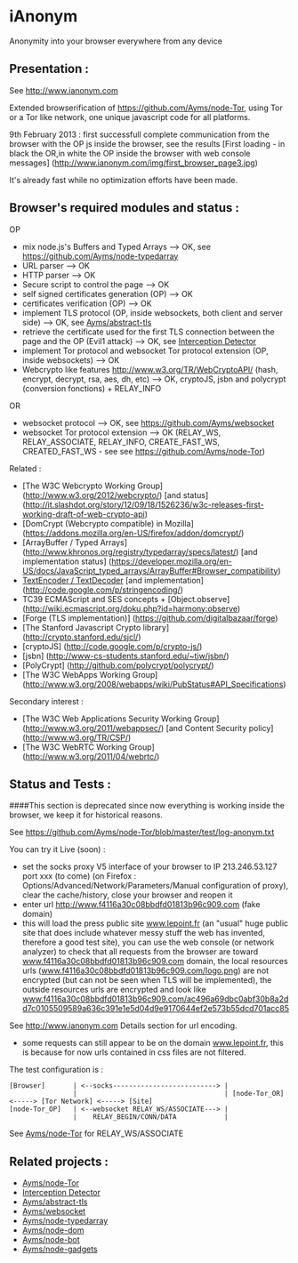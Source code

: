 iAnonym
===

Anonymity into your browser everywhere from any device

## Presentation :

See http://www.ianonym.com

Extended browserification of https://github.com/Ayms/node-Tor, using Tor or a Tor like network, one unique javascript code for all platforms.

9th February 2013 : first successfull complete communication from the browser with the OP js inside the browser, see the results [First loading - in black the OR,in white the OP inside the browser with web console messages] (http://www.ianonym.com/img/first_browser_page3.jpg) 

It's already fast while no optimization efforts have been made.

## Browser's required modules and status :

OP
* mix node.js's Buffers and Typed Arrays --> OK, see https://github.com/Ayms/node-typedarray
* URL parser --> OK
* HTTP parser --> OK
* Secure script to control the page --> OK
* self signed certificates generation (OP) --> OK
* certificates verification (OP) --> OK
* implement TLS protocol (OP, inside websockets, both client and server side) --> OK, see [Ayms/abstract-tls](https://github.com/Ayms/abstract-tls)
* retrieve the certificate used for the first TLS connection between the page and the OP (Evil1 attack) --> OK, see [Interception Detector](http://www.ianonym.com/intercept.html)
* implement Tor protocol and websocket Tor protocol extension (OP, inside websockets) --> OK
* Webcrypto like features http://www.w3.org/TR/WebCryptoAPI/ (hash, encrypt, decrypt, rsa, aes, dh, etc) --> OK, cryptoJS, jsbn and polycrypt (conversion fonctions) + RELAY_INFO

OR
* websocket protocol --> OK, see https://github.com/Ayms/websocket
* websocket Tor protocol extension --> OK (RELAY_WS, RELAY_ASSOCIATE, RELAY_INFO, CREATE_FAST_WS, CREATED_FAST_WS - see see https://github.com/Ayms/node-Tor)

Related :

* [The W3C Webcrypto Working Group] (http://www.w3.org/2012/webcrypto/) [and status] (http://it.slashdot.org/story/12/09/18/1526236/w3c-releases-first-working-draft-of-web-crypto-api)
* [DomCrypt (Webcrypto compatible) in Mozilla] (https://addons.mozilla.org/en-US/firefox/addon/domcrypt/)
* [ArrayBuffer / Typed Arrays] (http://www.khronos.org/registry/typedarray/specs/latest/) [and implementation status] (https://developer.mozilla.org/en-US/docs/JavaScript_typed_arrays/ArrayBuffer#Browser_compatibility)
* [TextEncoder / TextDecoder](http://encoding.spec.whatwg.org/#api ) [and implementation] (http://code.google.com/p/stringencoding/)
* TC39 ECMAScript and SES concepts + [Object.observe] (http://wiki.ecmascript.org/doku.php?id=harmony:observe)
* [Forge (TLS implementation)] (https://github.com/digitalbazaar/forge)
* [The Stanford Javascript Crypto library] (http://crypto.stanford.edu/sjcl/)
* [cryptoJS] (http://code.google.com/p/crypto-js/)
* [jsbn] (http://www-cs-students.stanford.edu/~tjw/jsbn/)
* [PolyCrypt] (http://github.com/polycrypt/polycrypt/)
* [The W3C WebApps Working Group] (http://www.w3.org/2008/webapps/wiki/PubStatus#API_Specifications)

Secondary interest :

* [The W3C Web Applications Security Working Group] (http://www.w3.org/2011/webappsec/) [and Content Security policy] (http://www.w3.org/TR/CSP/)
* [The W3C WebRTC Working Group] (http://www.w3.org/2011/04/webrtc/)

## Status and Tests :

####This section is deprecated since now everything is working inside the browser, we keep it for historical reasons.

See https://github.com/Ayms/node-Tor/blob/master/test/log-anonym.txt

You can try it Live (soon) :
* set the socks proxy V5 interface of your browser to IP 213.246.53.127 port xxx (to come) (on Firefox : Options/Advanced/Network/Parameters/Manual configuration of proxy), clear the cache/history, close your browser and reopen it
* enter url http://www.f4116a30c08bbdfd01813b96c909.com (fake domain)
* this will load the press public site www.lepoint.fr (an "usual" huge public site that does include whatever messy stuff the web has invented, therefore a good test site), you can use the web console (or network analyzer) to check that all requests from the browser are toward www.f4116a30c08bbdfd01813b96c909.com domain, the local resources urls (www.f4116a30c08bbdfd01813b96c909.com/logo.png) are not encrypted (but can not be seen when TLS will be implemented), the outside resources urls are encrypted and look like www.f4116a30c08bbdfd01813b96c909.com/ac496a69dbc0abf30b8a2dd7c0105509589a636c391e1e5d04d9e9170644ef2e573b55dcd701acc85

See http://www.ianonym.com Details section for url encoding.

* some requests can still appear to be on the domain www.lepoint.fr, this is because for now urls contained in css files are not filtered.

The test configuration is :

	[Browser] 		| <--socks--------------------------> |
					|									  |	[node-Tor_OR] <-----> [Tor Network] <-----> [Site]
	[node-Tor_OP]	| <--websocket RELAY_WS/ASSOCIATE---> |
					|	 RELAY_BEGIN/CONN/DATA			  |

See [Ayms/node-Tor](https://github.com/Ayms/node-Tor) for RELAY_WS/ASSOCIATE

## Related projects :

* [Ayms/node-Tor](https://github.com/Ayms/node-Tor)
* [Interception Detector](http://www.ianonym.com/intercept.html)
* [Ayms/abstract-tls](https://github.com/Ayms/abstract-tls)
* [Ayms/websocket](https://github.com/Ayms/websocket)
* [Ayms/node-typedarray](https://github.com/Ayms/node-typedarray)
* [Ayms/node-dom](https://github.com/Ayms/node-dom)
* [Ayms/node-bot](https://github.com/Ayms/node-bot)
* [Ayms/node-gadgets](https://github.com/Ayms/node-gadgets)
